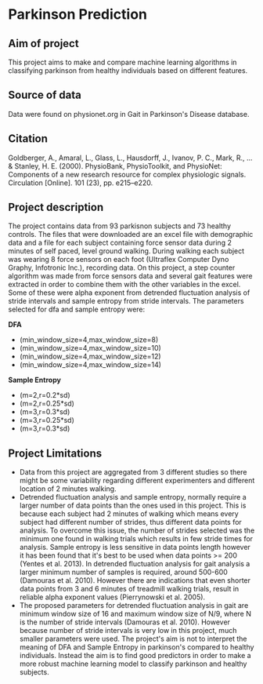 # Parkinson Prediction

## Aim of project
This project aims to make and compare machine learning algorithms in classifying parkinson from healthy individuals based on different features.

## Source of data
Data were found on physionet.org in Gait in Parkinson's Disease database. 

## Citation
Goldberger, A., Amaral, L., Glass, L., Hausdorff, J., Ivanov, P. C., Mark, R., ... & Stanley, H. E. (2000). PhysioBank, PhysioToolkit, and PhysioNet: Components of a new research resource for complex physiologic signals. Circulation [Online]. 101 (23), pp. e215–e220.

## Project description
The project contains data from 93 parkisnon subjects and 73 healthy controls. The files that were downloaded are an excel file with demographic data and a file for each subject containing force sensor data during 2 minutes of self paced, level ground walking. During walking each subject was wearing 8 force sensors on each foot (Ultraflex Computer Dyno Graphy, Infotronic Inc.), recording data. On this project, a step counter algorithm was made from force sensors data and several gait features were extracted in order to combine them with the other variables in the excel. Some of these were alpha exponent from detrended fluctuation analysis  of stride intervals and sample entropy from stride intervals.  The parameters selected for dfa and sample entropy were:

**DFA**
* (min_window_size=4,max_window_size=8)
* (min_window_size=4,max_window_size=10)
* (min_window_size=4,max_window_size=12)
* (min_window_size=4,max_window_size=14)

**Sample Entropy**
* (m=2,r=0.2*sd)
* (m=2,r=0.25*sd)
* (m=3,r=0.3*sd)
* (m=3,r=0.25*sd)
* (m=3,r=0.3*sd)

## Project Limitations
* Data from this project are aggregated from 3 different studies so there might be some variability regarding different experimenters and different location of 2 minutes walking.
* Detrended fluctuation analysis and sample entropy, normally require a larger number of data points than the ones used in this project. This is because each subject had 2 minutes of walking which means every subject had different number of strides, thus different data points for analysis. To overcome this issue, the number of strides selected was the minimum one found in walking trials which results in few stride times for analysis. Sample entropy is less sensitive in data points length however it has been found that it's best to be used when data points >= 200 (Yentes et al. 2013). In detrended fluctuation analysis for gait analysis a larger minimum number of samples is required, around 500-600 (Damouras et al. 2010). However there are indications that  even shorter data points from 3 and 6 minutes of treadmill walking trials, result in reliable alpha exponent values (Pierrynowski et al. 2005).
* The proposed parameters for detrended fluctuation analysis in gait are minimum window size of 16 and maximum window size of N/9, where N is the number of stride intervals (Damouras et al. 2010). However because number of stride intervals is very low in this project, much smaller parameters were used. The project's aim is not to interpret the meaning of DFA and Sample Entropy in parkinson's compared to healthy individuals. Instead the aim is to find good predictors in order to make a more robust machine learning model to classify parkinson and healthy subjects.
